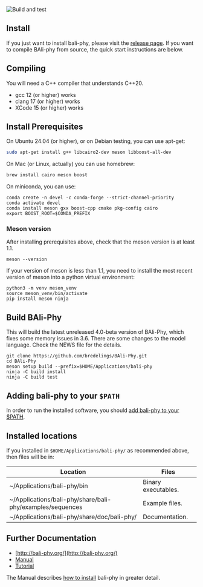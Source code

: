 ![Build and test](https://github.com/bredelings/BAli-Phy/workflows/Build%20and%20test/badge.svg)

Install
-------

If you just want to install bali-phy, please visit the [release page](http://www.bali-phy.org/download.php).  If you want to compile BAli-phy from source, the quick start instructions are below.

Compiling
---------

You will need a C++ compiler that understands C++20.
 * gcc 12 (or higher) works
 * clang 17 (or higher) works
 * XCode 15 (or higher) works

Install Prerequisites
---------------------
On Ubuntu 24.04 (or higher), or on Debian testing, you can use apt-get:
```bash
sudo apt-get install g++ libcairo2-dev meson libboost-all-dev
```

On Mac (or Linux, actually) you can use homebrew:
```bash
brew install cairo meson boost
```

On miniconda, you can use:
```
conda create -n devel -c conda-forge --strict-channel-priority
conda activate devel
conda install meson gxx boost-cpp cmake pkg-config cairo
export BOOST_ROOT=$CONDA_PREFIX
```

### Meson version

After installing prerequisites above, check that the meson version is at least 1.1.

    meson --version

If your version of meson is less than 1.1, you need to install the most recent version of meson into a python virtual environment:

    python3 -m venv meson_venv
    source meson_venv/bin/activate
    pip install meson ninja


Build BAli-Phy
--------------

This will build the latest unreleased 4.0-beta version of BAli-Phy, which fixes some memory issues in 3.6.  There are some changes to the model language.  Check the NEWS file for the details.

```
git clone https://github.com/bredelings/BAli-Phy.git
cd BAli-Phy
meson setup build --prefix=$HOME/Applications/bali-phy
ninja -C build install
ninja -C build test
```

Adding bali-phy to your `$PATH`
------------------------------

In order to run the installed software, you should [add bali-phy to your $PATH](http://bali-phy.org/README.xhtml#path).

Installed locations
------------------

If you installed in `$HOME/Applications/bali-phy/` as recommended above, then files will be in:

| Location                                                       | Files                   |
| -------------------------------------------------------------- | ----------------------- |
| ~/Applications/bali-phy/bin                                    | Binary executables.     |
| ~/Applications/bali-phy/share/bali-phy/examples/sequences      | Example files.          |
| ~/Applications/bali-phy/share/doc/bali-phy/                    | Documentation.          |


Further Documentation
---------------------

* [http://bali-phy.org/](http://bali-phy.org/)
* [Manual](http://bali-phy.org/README.xhtml)
* [Tutorial](http://bali-phy.org/Tutorial4.html)

The Manual describes [how to install](http://bali-phy.org/README.xhtml#installation) bali-phy in greater detail.

